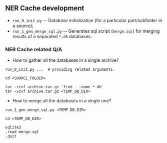 ## NER Cache development

* `run_0_init.py` -- Database initialization (for a particular part/subfolder in a source);
* `run_1_gen_merge_sql.py` -- Generates sql script (`merge.sql`) for merging results of a separated `*.db` databases:

### NER Cache related Q/A

* How to gather all the databases in a single archive?
```
run_0_init.py ...  # providing related arguments.

cd <SOURCE_FOLDER>

tar -zcvf archive.tar.gz `find . -name *.db`
tar -xzvf archive.tar.gz <TEMP_DB_DIR>
```

* How to merge all the databases in a single one?
```
run_1_gen_merge_sql.py <TEMP_DB_DIR>

cd <TEMP_DB_DIR>

sqlite3
.read merge.sql
.quit
```
